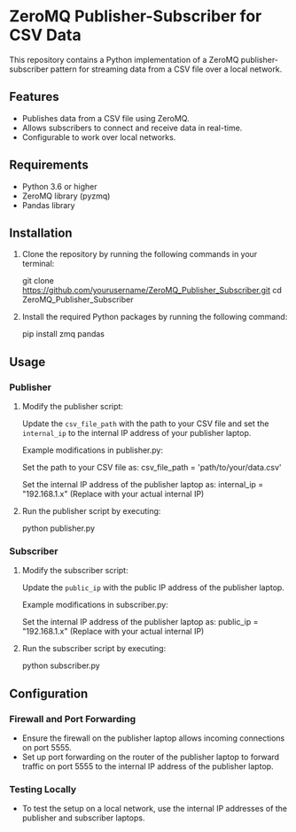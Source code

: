 ZeroMQ Publisher-Subscriber for CSV Data
========================================

This repository contains a Python implementation of a ZeroMQ publisher-subscriber pattern for streaming data from a CSV file over a local network.

Features
--------

-   Publishes data from a CSV file using ZeroMQ.
-   Allows subscribers to connect and receive data in real-time.
-   Configurable to work over local networks.

Requirements
------------

-   Python 3.6 or higher
-   ZeroMQ library (pyzmq)
-   Pandas library

Installation
------------

1.  Clone the repository by running the following commands in your terminal:

    git clone <https://github.com/yourusername/ZeroMQ_Publisher_Subscriber.git> cd ZeroMQ_Publisher_Subscriber

2.  Install the required Python packages by running the following command:

    pip install zmq pandas

Usage
-----

### Publisher

1.  Modify the publisher script:

    Update the `csv_file_path` with the path to your CSV file and set the `internal_ip` to the internal IP address of your publisher laptop.

    Example modifications in publisher.py:

    Set the path to your CSV file as: csv_file_path = 'path/to/your/data.csv'

    Set the internal IP address of the publisher laptop as: internal_ip = "192.168.1.x" (Replace with your actual internal IP)

2.  Run the publisher script by executing:

    python publisher.py

### Subscriber

1.  Modify the subscriber script:

    Update the `public_ip` with the public IP address of the publisher laptop.

    Example modifications in subscriber.py:

    Set the internal IP address of the publisher laptop as: public_ip = "192.168.1.x" (Replace with your actual internal IP)
    
3.  Run the subscriber script by executing:

    python subscriber.py

Configuration
-------------

### Firewall and Port Forwarding

-   Ensure the firewall on the publisher laptop allows incoming connections on port 5555.
-   Set up port forwarding on the router of the publisher laptop to forward traffic on port 5555 to the internal IP address of the publisher laptop.

### Testing Locally

-   To test the setup on a local network, use the internal IP addresses of the publisher and subscriber laptops.
